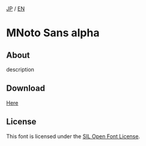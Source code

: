 [JP](README.md) / [EN](README-EN.md) 

# MNoto Sans alpha

## About

description


## Download

[Here](font)


## License

This font is licensed under the [SIL Open Font License](https://scripts.sil.org/cms/scripts/page.php?site_id=nrsi&id=OFL).
